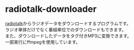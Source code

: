 # radiotalk-downloader

[radiotalk](https://radiotalk.jp/)からラジオデータをダウンロードするプログラムです。  
ラジオ単体だけでなく番組単位でのダウンロードもできます。  
また、ダウンロードしたデータをタグ付きMP3に変換できます。  
一部実行にffmpegを使用しています。  
